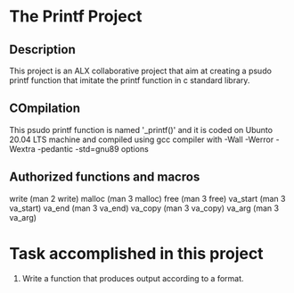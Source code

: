 # The Printf Project
## Description

This project is an ALX collaborative project that aim at creating a psudo printf
function that imitate the printf function in c standard library.

## COmpilation

This psudo printf function is named '_printf()' and it is coded on Ubunto 20.04
LTS machine and compiled using gcc compiler with -Wall -Werror -Wextra -pedantic
-std=gnu89 options

## Authorized functions and macros

write (man 2 write)
malloc (man 3 malloc)
free (man 3 free)
va_start (man 3 va_start)
va_end (man 3 va_end)
va_copy (man 3 va_copy)
va_arg (man 3 va_arg)

# Task accomplished in this project

1. Write a function that produces output according to a format.


